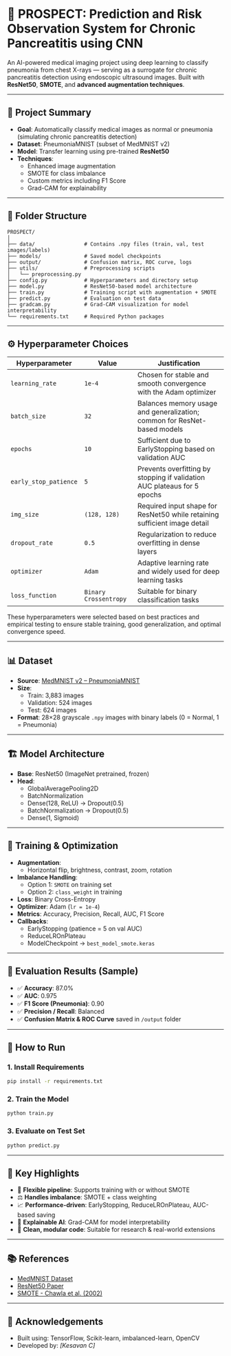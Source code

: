 # 🧠 PROSPECT: Prediction and Risk Observation System for Chronic Pancreatitis using CNN

An AI-powered medical imaging project using deep learning to classify pneumonia from chest X-rays — serving as a surrogate for chronic pancreatitis detection using endoscopic ultrasound images. Built with **ResNet50**, **SMOTE**, and **advanced augmentation techniques**.

---

## 📌 Project Summary

- **Goal**: Automatically classify medical images as normal or pneumonia (simulating chronic pancreatitis detection)  
- **Dataset**: PneumoniaMNIST (subset of MedMNIST v2)  
- **Model**: Transfer learning using pre-trained **ResNet50**  
- **Techniques**:
  - Enhanced image augmentation  
  - SMOTE for class imbalance  
  - Custom metrics including F1 Score  
  - Grad-CAM for explainability  

---

## 📂 Folder Structure

```
PROSPECT/
│
├── data/                # Contains .npy files (train, val, test images/labels)
├── models/              # Saved model checkpoints
├── output/              # Confusion matrix, ROC curve, logs
├── utils/               # Preprocessing scripts
│   └── preprocessing.py
├── config.py            # Hyperparameters and directory setup
├── model.py             # ResNet50-based model architecture
├── train.py             # Training script with augmentation + SMOTE
├── predict.py           # Evaluation on test data
├── gradcam.py           # Grad-CAM visualization for model interpretability
└── requirements.txt     # Required Python packages
```

---

## ⚙️ Hyperparameter Choices

| Hyperparameter      | Value        | Justification                                                                 |
|---------------------|--------------|--------------------------------------------------------------------------------|
| `learning_rate`     | `1e-4`        | Chosen for stable and smooth convergence with the Adam optimizer              |
| `batch_size`        | `32`          | Balances memory usage and generalization; common for ResNet-based models      |
| `epochs`            | `10`          | Sufficient due to EarlyStopping based on validation AUC                        |
| `early_stop_patience` | `5`        | Prevents overfitting by stopping if validation AUC plateaus for 5 epochs       |
| `img_size`          | `(128, 128)`  | Required input shape for ResNet50 while retaining sufficient image detail      |
| `dropout_rate`      | `0.5`         | Regularization to reduce overfitting in dense layers                          |
| `optimizer`         | `Adam`        | Adaptive learning rate and widely used for deep learning tasks                 |
| `loss_function`     | `Binary Crossentropy` | Suitable for binary classification tasks                              |

These hyperparameters were selected based on best practices and empirical testing to ensure stable training, good generalization, and optimal convergence speed.

---

## 📊 Dataset

- **Source**: [MedMNIST v2 – PneumoniaMNIST](https://medmnist.com/)
- **Size**:
  - Train: 3,883 images
  - Validation: 524 images
  - Test: 624 images
- **Format**: 28×28 grayscale `.npy` images with binary labels (0 = Normal, 1 = Pneumonia)

---

## 🏗️ Model Architecture

- **Base**: ResNet50 (ImageNet pretrained, frozen)
- **Head**:
  - GlobalAveragePooling2D  
  - BatchNormalization  
  - Dense(128, ReLU) → Dropout(0.5)  
  - BatchNormalization → Dropout(0.5)  
  - Dense(1, Sigmoid)  

---

## 🧪 Training & Optimization

- **Augmentation**:
  - Horizontal flip, brightness, contrast, zoom, rotation  
- **Imbalance Handling**:
  - Option 1: `SMOTE` on training set  
  - Option 2: `class_weight` in training  
- **Loss**: Binary Cross-Entropy  
- **Optimizer**: Adam (`lr = 1e-4`)  
- **Metrics**: Accuracy, Precision, Recall, AUC, F1 Score  
- **Callbacks**:
  - EarlyStopping (patience = 5 on val AUC)  
  - ReduceLROnPlateau  
  - ModelCheckpoint → `best_model_smote.keras`

---

## 🧾 Evaluation Results (Sample)

- ✅ **Accuracy**: 87.0%  
- ✅ **AUC**: 0.975  
- ✅ **F1 Score (Pneumonia)**: 0.90  
- ✅ **Precision / Recall**: Balanced  
- ✅ **Confusion Matrix & ROC Curve** saved in `/output` folder

---


## 🚀 How to Run

### 1. Install Requirements
```bash
pip install -r requirements.txt
```

### 2. Train the Model
```bash
python train.py
```

### 3. Evaluate on Test Set
```bash
python predict.py
```

---

## 📌 Key Highlights

- 🔄 **Flexible pipeline**: Supports training with or without SMOTE  
- ⚖️ **Handles imbalance**: SMOTE + class weighting  
- 📈 **Performance-driven**: EarlyStopping, ReduceLROnPlateau, AUC-based saving  
- 🔎 **Explainable AI**: Grad-CAM for model interpretability  
- 🧼 **Clean, modular code**: Suitable for research & real-world extensions  

---

## 📚 References

- [MedMNIST Dataset](https://medmnist.com/)  
- [ResNet50 Paper](https://arxiv.org/abs/1512.03385)  
- [SMOTE - Chawla et al. (2002)](https://doi.org/10.1613/jair.953)

---

## 🙌 Acknowledgements

- Built using: TensorFlow, Scikit-learn, imbalanced-learn, OpenCV  
- Developed by: *[Kesavan C]*  
